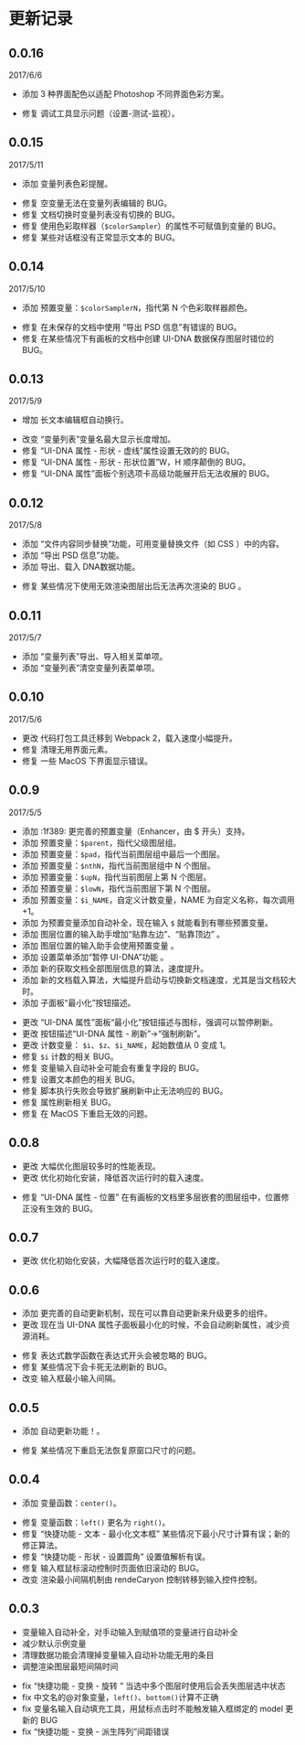 # 更新记录


## 0.0.16
2017/6/6
+ 添加 3 种界面配色以适配 Photoshop 不同界面色彩方案。
- 修复 调试工具显示问题（设置-测试-监视）。

## 0.0.15
2017/5/11
+ 添加 变量列表色彩提醒。
- 修复 空变量无法在变量列表编辑的 BUG。
- 修复 文档切换时变量列表没有切换的 BUG。
- 修复 使用色彩取样器（`$colorSampler`）的属性不可赋值到变量的 BUG。
- 修复 某些对话框没有正常显示文本的 BUG。

## 0.0.14
2017/5/10
+ 添加 预置变量：`$colorSamplerN`，指代第 N 个色彩取样器颜色。
- 修复 在未保存的文档中使用 “导出 PSD 信息”有错误的 BUG。
- 修复 在某些情况下有画板的文档中创建 UI-DNA 数据保存图层时错位的 BUG。



## 0.0.13
2017/5/9
+ 增加 长文本编辑框自动换行。
- 改变 “变量列表”变量名最大显示长度增加。
- 修复 “UI-DNA 属性 - 形状 - 虚线”属性设置无效的的 BUG。
- 修复 “UI-DNA 属性 - 形状 - 形状位置”W，H 顺序颠倒的 BUG。
- 修复 “UI-DNA 属性”面板个别选项卡高级功能展开后无法收展的 BUG。



## 0.0.12
2017/5/8

+ 添加 “文件内容同步替换”功能，可用变量替换文件（如 CSS ）中的内容。
+ 添加 “导出 PSD 信息”功能。
+ 添加  导出、载入 DNA数据功能。
- 修复 某些情况下使用无效渲染图层出后无法再次渲染的 BUG 。


## 0.0.11
2017/5/7
+ 添加 “变量列表”导出、导入相关菜单项。
+ 添加 “变量列表”清空变量列表菜单项。


## 0.0.10
2017/5/6
- 更改 代码打包工具迁移到 Webpack 2，载入速度小幅提升。
- 修复 清理无用界面元素。
- 修复 一些 MacOS 下界面显示错误。


## 0.0.9
2017/5/5
+ 添加  :1f389: 更完善的预置变量（Enhancer，由 $ 开头）支持。
+ 添加 预置变量：`$parent`，指代父级图层组。
+ 添加 预置变量：`$pad`，指代当前图层组中最后一个图层。
+ 添加 预置变量：`$nthN`，指代当前图层组中 N 个图层。
+ 添加 预置变量：`$upN`，指代当前图层上第 N 个图层。
+ 添加 预置变量：`$lowN`，指代当前图层下第 N 个图层。
+ 添加 预置变量：`$i_NAME`，自定义计数变量，NAME 为自定义名称，每次调用 +1。
+ 添加 为预置变量添加自动补全，现在输入 `$` 就能看到有哪些预置变量。
+ 添加 图层位置的输入助手增加“贴靠左边”、“贴靠顶边” 。
+ 添加 图层位置的输入助手会使用预置变量 。
+ 添加 设置菜单添加“暂停 UI-DNA”功能 。
+ 添加 新的获取文档全部图层信息的算法，速度提升。
+ 添加 新的文档载入算法，大幅提升启动与切换新文档速度，尤其是当文档较大时。
+ 添加 子面板“最小化”按钮描述。
- 更改 “UI-DNA 属性”面板“最小化”按钮描述与图标，强调可以暂停刷新。
- 更改 按钮描述“UI-DNA 属性 - 刷新”->“强制刷新”。
- 更改 计数变量： `$i`、`$z`、`$i_NAME`，起始数值从 0 变成 1。
- 修复 `$i` 计数的相关 BUG。
- 修复 变量输入自动补全可能会有重复字段的 BUG。
- 修复 设置文本颜色的相关 BUG。
- 修复 脚本执行失败会导致扩展刷新中止无法响应的 BUG。
- 修复 属性刷新相关 BUG。
- 修复 在 MacOS 下重启无效的问题。

## 0.0.8
+ 更改 大幅优化图层较多时的性能表现。
+ 更改 优化初始化安装，降低首次运行时的载入速度。
- 修复 “UI-DNA 属性 - 位置” 在有画板的文档里多层嵌套的图层组中，位置修正没有生效的 BUG。


## 0.0.7
+ 更改 优化初始化安装，大幅降低首次运行时的载入速度。


## 0.0.6
+ 添加 更完善的自动更新机制，现在可以靠自动更新来升级更多的组件。
+ 更改 现在当 UI-DNA 属性子面板最小化的时候，不会自动刷新属性，减少资源消耗。
- 修复 表达式数学函数在表达式开头会被忽略的 BUG。
- 修复 某些情况下会卡死无法刷新的 BUG。
- 改变 输入框最小输入间隔。



## 0.0.5
+ 添加 自动更新功能！。
- 修复 某些情况下重启无法恢复原窗口尺寸的问题。

## 0.0.4
+ 添加 变量函数：`center()`。
- 修复 变量函数：`left()` 更名为 `right()`。
- 修复 “快捷功能 - 文本 - 最小化文本框” 某些情况下最小尺寸计算有误；新的修正算法。
- 修复 “快捷功能 - 形状 - 设置圆角”  设置值解析有误。
- 修复 输入框鼠标滚动控制时页面依旧滚动的 BUG。
- 改变 渲染最小间隔机制由 rendeCaryon 控制转移到输入控件控制。


## 0.0.3
+ 变量输入自动补全，对手动输入到赋值项的变量进行自动补全
+ 减少默认示例变量
+ 清理数据功能会清理掉变量输入自动补功能无用的条目
+ 调整渲染图层最短间隔时间
- fix “快捷功能 - 变换 - 旋转 ” 当选中多个图层时使用后会丢失图层选中状态
- fix 中文名的@对象变量，`left()`、`bottom()`计算不正确
- fix 变量名输入自动填充工具，用鼠标点击时不能触发输入框绑定的 model 更新的 BUG
- fix “快捷功能 - 变换 - 派生阵列”间距错误
